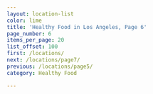 ```yaml
---
layout: location-list
color: lime
title: 'Healthy Food in Los Angeles, Page 6'
page_number: 6
items_per_page: 20
list_offset: 100
first: /locations/
next: /locations/page7/
previous: /locations/page5/
category: Healthy Food

---
```

